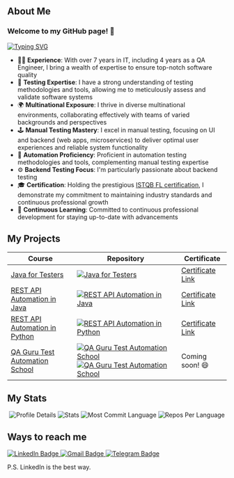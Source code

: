 ## About Me
### Welcome to my GitHub page! 👋
[![Typing SVG](https://readme-typing-svg.herokuapp.com?color=%23FF00FF&lines=I%60m+QA+Engineer)](https://git.io/typing-svg)
- 👩‍💼 **Experience**: With over 7 years in IT, including 4 years as a QA Engineer, I bring a wealth of expertise to ensure top-notch software quality
- 🧪 **Testing Expertise**: I have a strong understanding of testing methodologies and tools, allowing me to meticulously assess and validate software systems
- 🌍 **Multinational Exposure**: I thrive in diverse multinational environments, collaborating effectively with teams of varied backgrounds and perspectives
- 🕹️ **Manual Testing Mastery**: I excel in manual testing, focusing on UI and backend (web apps, microservices) to deliver optimal user experiences and reliable system functionality
- 🤖 **Automation Proficiency**: Proficient in automation testing methodologies and tools, complementing manual testing expertise
- ⚙️ **Backend Testing Focus**: I'm particularly passionate about backend testing
- 🎓 **Certification**: Holding the prestigious [ISTQB FL certification](https://www.gasq.org/en/registration/expert/26b9327b-cd72-43d6-b180-2b6a7c1206f8.html), I demonstrate my commitment to maintaining industry standards and continuous professional growth
- 🌱 **Continuous Learning**: Committed to continuous professional development for staying up-to-date with advancements

## My Projects
| Course                                                                          | Repository                                                                                                                                                                                                                                                                                                                                                                                                                                                | Certificate                                                            |
|---------------------------------------------------------------------------------|-----------------------------------------------------------------------------------------------------------------------------------------------------------------------------------------------------------------------------------------------------------------------------------------------------------------------------------------------------------------------------------------------------------------------------------------------------------|------------------------------------------------------------------------|
| [Java for Testers](https://software-testing.ru/edu/3-online/1-java-for-testers) | [![Java for Testers](https://github-readme-stats.vercel.app/api/pin/?username=shinkai-tester&repo=java_pft&bg_color=DEG,FFA05F,FFCD5F)](https://github.com/shinkai-tester/java_pft)                                                                                                                                                                                                                                                                       | [Certificate Link](http://cert.software-testing.ru/302623028432339468) |
| [REST API Automation in Java](https://www.learnqa.ru/java_api)                  | [![REST API Automation in Java](https://github-readme-stats.vercel.app/api/pin/?username=shinkai-tester&repo=LearnQA_JavaAPI&bg_color=DEG,00C9FF,92FE9D)](https://github.com/shinkai-tester/LearnQA_JavaAPI)                                                                                                                                                                                                                                              | [Certificate Link](http://cert.software-testing.ru/353311500907053657) |
| [REST API Automation in Python](https://www.learnqa.ru/python_api)              | [![REST API Automation in Python](https://github-readme-stats.vercel.app/api/pin/?username=shinkai-tester&repo=LearnQA_PythonAPI&bg_color=DEG,FAD961,F76B1C)](https://github.com/shinkai-tester/LearnQA_PythonAPI)                                                                                                                                                                                                                                        | [Certificate Link](http://cert.software-testing.ru/312404374759408201) |
| [QA Guru Test Automation School](https://qa.guru/)                              | [![QA Guru Test Automation School](https://github-readme-stats.vercel.app/api/pin/?username=shinkai-tester&repo=luma-ui-tests-project&bg_color=DEG,FBD3E9,BE81F7)](https://github.com/shinkai-tester/luma-ui-tests-project) [![QA Guru Test Automation School](https://github-readme-stats.vercel.app/api/pin/?username=shinkai-tester&repo=shop-api-tests-project&bg_color=DEG,C7E5D1,00CECB)](https://github.com/shinkai-tester/shop-api-tests-project) | Coming soon! 😄                                            |


## My Stats
<p align="center">
  <img src="https://github-profile-summary-cards.vercel.app/api/cards/profile-details?username=shinkai-tester&theme=tokyonight" alt="Profile Details">
  <img src="https://github-profile-summary-cards.vercel.app/api/cards/stats?username=shinkai-tester&theme=tokyonight" alt="Stats">
  <img src="https://github-profile-summary-cards.vercel.app/api/cards/most-commit-language?username=shinkai-tester&theme=tokyonight" alt="Most Commit Language">
  <img src="https://github-profile-summary-cards.vercel.app/api/cards/repos-per-language?username=shinkai-tester&theme=tokyonight" alt="Repos Per Language">
</p>


## Ways to reach me
  <a href="https://www.linkedin.com/in/alexandra-klimantova">
    <img src="https://img.shields.io/badge/LinkedIn-blue?style=for-the-badge&logo=linkedin&logoColor=white" alt="LinkedIn Badge">
  </a>
   <a href="mailto:alexandra.klimantowa@gmail.com">
    <img src="https://img.shields.io/badge/Gmail-red?style=for-the-badge&logo=gmail&logoColor=white" alt="Gmail Badge"/>
  </a>
  <a href="https://t.me/alin_laegnor">
    <img src="https://img.shields.io/badge/Telegram-blue?style=for-the-badge&logo=telegram&logoColor=white" alt="Telegram Badge"/>
  </a>

P.S. LinkedIn is the best way.
